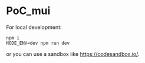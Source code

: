 # PoC_mui

For local development:

```
npm i
NODE_ENV=dev npm run dev
```

or you can use a sandbox like https://codesandbox.io/.
